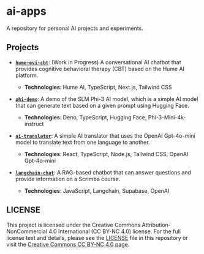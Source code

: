 # ai-apps

A repository for personal AI projects and experiments.

## Projects

- [**`hume-evi-cbt`**](./hume-evi-cbt/README.md): (Work in Progress) A conversational AI chatbot that provides cognitive behavioral therapy (CBT) based on the Hume AI platform.
    - **Technologies**: Hume AI, TypeScript, Next.js, Tailwind CSS

- [**`phi-demo`**](./phi-demo/README.md): A demo of the SLM Phi-3 AI model, which is a simple AI model that can generate text based on a given prompt using Hugging Face.
    - **Technologies**: Deno, TypeScript, Hugging Face, Phi-3-Mini-4k-instruct

- [**`ai-translator`**](./ai-translator/README.md): A simple AI translator that uses the OpenAI Gpt-4o-mini model to translate text from one language to another.
    - **Technologies**: React, TypeScript, Node.js, Tailwind CSS, OpenAI Gpt-4o-mini

- [**`langchain-chat`**](./langchain-chat/README.md): A RAG-based chatbot that can answer questions and provide information on a Scrimba course.
    - **Technologies**: JavaScript, Langchain, Supabase, OpenAI

## LICENSE

This project is licensed under the Creative Commons Attribution-NonCommercial 4.0 International (CC BY-NC 4.0) license. For the full license text and details, please see the [LICENSE](LICENSE) file in this repository or visit the [Creative Commons CC BY-NC 4.0 page](https://creativecommons.org/licenses/by-nc/4.0/).
